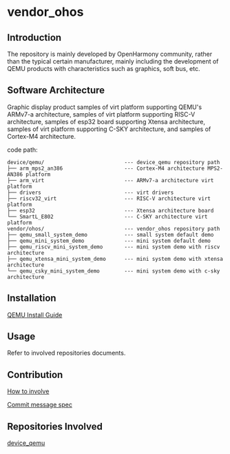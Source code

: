 # vendor_ohos

## Introduction

The repository is mainly developed by OpenHarmony community, rather than the
typical certain manufacturer, mainly including the development of QEMU products
with characteristics such as graphics, soft bus, etc.

## Software Architecture

Graphic display product samples of virt platform supporting QEMU's ARMv7-a
architecture, samples of virt platform supporting RISC-V architecture,
samples of esp32 board supporting Xtensa architecture, samples of virt
platform supporting C-SKY architecture, and samples of Cortex-M4 architecture.

code path:

```
device/qemu/                          --- device_qemu repository path
├── arm_mps2_an386                    --- Cortex-M4 architecture MPS2-AN386 platform
├── arm_virt                          --- ARMv7-a architecture virt platform
├── drivers                           --- virt drivers
├── riscv32_virt                      --- RISC-V architecture virt platform
├── esp32                             --- Xtensa architecture board
└── SmartL_E802                       --- C-SKY architecture virt platform
vendor/ohos/                          --- vendor_ohos repository path
├── qemu_small_system_demo            --- small system default demo
├── qemu_mini_system_demo             --- mini system default demo
├── qemu_riscv_mini_system_demo       --- mini system demo with riscv architecture
├── qemu_xtensa_mini_system_demo      --- mini system demo with xtensa architecture
└── qemu_csky_mini_system_demo        --- mini system demo with c-sky architecture
```

## Installation

[QEMU Install Guide](https://gitee.com/openharmony/device_qemu/blob/HEAD/README.md)

## Usage

Refer to involved repositories documents.

## Contribution

[How to involve](https://gitee.com/openharmony/docs/blob/HEAD/en/contribute/contribution.md)

[Commit message spec](https://gitee.com/openharmony/device_qemu/wikis/Commit%20message%E8%A7%84%E8%8C%83?sort_id=4042860)

## Repositories Involved

[device\_qemu](https://gitee.com/openharmony/device_qemu/blob/HEAD/README.md)

